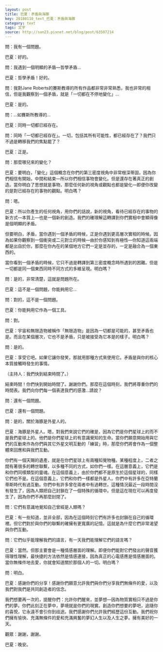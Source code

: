 ```yaml
---
layout: post
title: 巴夏：矛盾與海豚
key: 20180110_text_巴夏：矛盾與海豚
category: text
tags: 文字
source: http://san23.pixnet.net/blog/post/63507214
---
```



問：我有一個問題。

巴夏：好的。

問：我遇到一個明顯的矛盾—哲學矛盾…

巴夏：哲學矛盾！好的。

問：我對Jane Roberts的賽斯教導的所有作品都非常非常熟悉，我也非常的相信，但是我觀察到一個矛盾，就是「一切都在不停地變化」…

巴夏：是的。

問：…如賽斯所教導的…

巴夏：同時一切都已經存在。

問：同時「一切都已經存在」。一切，包括其所有可能性，都已經存在了？我們只不過是轉移我們的焦點罷了？

巴夏：正是。

問：那麼哪兒來的變化？

巴夏：要明白，「變化」這個概念在你們的第三密度視角中非常根深蒂固，因為你們相信有開始，中間和結束—所以你們相信事物會變化。但是還存在著真正的創造。當你明白了思想就是事物，那麼任何新的視角或觀點也都是變化—即便你改變的是對已經存在的事物的觀點。明白嗎？

問：嗯。

巴夏：所以你產生的任何視角，用你們的話說，新的視角，看待已經存在的事物的新方式—本質上—也是一個新的創造。我們的確理解這轉譯到你們實相中會顯得像是個明顯的矛盾。

但要明白，矛盾，當你遇到一個矛盾的時候，正是你遇到更高層次實相的時候。因為如果你觀察到一個衝突或二元對立的時候—由於你感知到有極性—你知道這兩端都是出自於你，那麼在你內在的某個地方它們一定是並存的，一定是融合為一個東西的。

當你看到一個矛盾的時候，它只不過是轉譯到第三密度概念時所遇到的困難。但是一切都是同一個東西同時不同方式的多維呈現。明白嗎？

問：是的，非常清楚，這就是問題所在。

巴夏：這不是一個問題，你能夠用它…

問：對的，這不是一個問題。

巴夏：你能夠用它作為一個工具。

問：對。

巴夏：宇宙和無限造物被稱作「無限造物」是因為一切都是可能的，甚至矛盾也是。而且在某個層次，它也不是矛盾，只是被接受為它本是的樣子。明白嗎？

問：是的。

巴夏：享受它吧。如果它讓你發笑，那就用那種方式來使用它。矛盾是與你的核心本質接觸時發生的事情。

（主持人：我們快到結束時間了。）

結束時間！你們快到開始時間了。謝謝你們。那麼在這個時刻，我們將尊重你們的時間表。我們向你們每一個表達我們的感激…請說？

問：還有一個問題。

巴夏：還有一個問題。

問：是的，關於海豚是外星人的。

巴夏：海豚是外星人。嗯，對我們來說它們的確是，因為它們是你們星球上的而不是我們星球上的。他們是你們星球上的有意識覺知的生命。當你們願意開始用與它們的互動來作為你們與其它外星文明互動的「練習」時，那麼你們將會作為一個整體來回應和與我們互動。

你們有一個天賜的遺產，就是在你們星球上有兩種知覺物種。某種程度上，二者之間有著很多的轉世聯繫，以多種不同的方式，如你們一樣。在這層意義上，它們是和你們同樣類型的靈魂。在這個意義上，由於你們都不是原生於這個星球的，同樣它們也不是。在這個意義上，它們和你們一樣都是外星人。你們中有許多在亞特蘭蒂斯時代有過互動。你們中有許多曾在兩者中有過轉世。這種情況最近一段時間沒有發生了，因為人類把自己封鎖在了一個特殊的循環中。但是這在現在可以再度發生了，因為你們不再那麼封閉了。

問：它們有意識地覺知自己曾經是人類嗎？

巴夏：有一些知道，並非全部，因為在這個時刻它們有許多也封鎖在自己的循環裡。但它們對於與你們的聯繫的確擁有更寬廣的記憶。這就是為什麼它們非常渴望與你們互動。

問：它們似乎能理解我們的語言，有一天我們能理解它們的語言嗎？

巴夏：當然。但那主要會是一種情感層面的理解。即便你們能對它們發出的聲音獲得理性理解，最快捷的方法依然是情感連接，因為真正的心電感應是情感層面的。當你無條件地去愛，你就會知道關於那個人的一切。明白嗎？

問：明白。

巴夏：感謝你們的分享！感謝你們願意允許我們與你們分享我們無條件的愛，以及我們對我們是共同創造者的信念。

我們想要再一次的，提醒你們：允許你們醒來，並夢想—因為物質實相只不過是你們的夢。你們此刻正在夢中，夢境就是你們的現實。創造你們想要的夢吧，追隨你的喜悅，它永遠不會引你到歧途。我們感謝你們允許我們經歷這份互動。我們祝你們擁有愉快、充滿無條件的愛和充滿興奮的夢幻人生以及人生之夢。擁有美好的一天。

觀眾：謝謝，謝謝。

巴夏：晚安。
